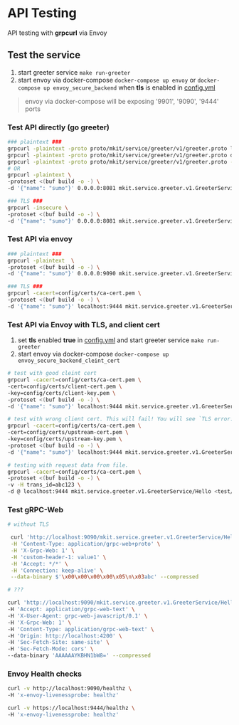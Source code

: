 # API Testing 

API testing with **grpcurl** via Envoy


## Test the service

1. start greeter service
   `make run-greeter`
2. start envoy via docker-compose
    `docker-compose up envoy` or `docker-compose up envoy_secure_backend` when **tls** is enabled in [config.yml](/config/config.yml)

> envoy via docker-compose will be exposing '9901', '9090', '9444' ports

### Test API directly (go greeter)
```bash
### plaintext ###
grpcurl -plaintext -proto proto/mkit/service/greeter/v1/greeter.proto list
grpcurl -plaintext -proto proto/mkit/service/greeter/v1/greeter.proto describe
grpcurl -plaintext -proto proto/mkit/service/greeter/v1/greeter.proto -d '{"name": "sumo"}' localhost:8081  mkit.service.greeter.v1.GreeterService/Hello
# OR 
grpcurl -plaintext \
-protoset <(buf build -o -) \
-d '{"name": "sumo"}' 0.0.0.0:8081 mkit.service.greeter.v1.GreeterService/Hello

### TLS ###
grpcurl -insecure \
-protoset <(buf build -o -) \
-d '{"name": "sumo"}' 0.0.0.0:8081 mkit.service.greeter.v1.GreeterService/Hello
```
### Test API via envoy
```bash
### plaintext ###
grpcurl -plaintext  \
-protoset <(buf build -o -) \
-d '{"name": "sumo"}' 0.0.0.0:9090 mkit.service.greeter.v1.GreeterService/Hello

### TLS ###
grpcurl -cacert=config/certs/ca-cert.pem \
-protoset <(buf build -o -) \
-d '{"name": "sumo"}' localhost:9444 mkit.service.greeter.v1.GreeterService/Hello
```

### Test API via Envoy with TLS, and client cert

1. set **tls** enabled **true** in [config.yml](/config/config.yml) and start greeter service
   `make run-greeter`
2. start envoy via docker-compose
    `docker-compose up envoy_secure_backend_cleint_cert`
    
```bash
# test with good cleint cert
grpcurl -cacert=config/certs/ca-cert.pem \
-cert=config/certs/client-cert.pem \
-key=config/certs/client-key.pem \
-protoset <(buf build -o -) \
-d '{"name": "sumo"}' localhost:9444 mkit.service.greeter.v1.GreeterService/Hello

# test with wrong client cert. This will fail! You will see `TLS error:` in envoy logs
grpcurl -cacert=config/certs/ca-cert.pem \
-cert=config/certs/upstream-cert.pem \
-key=config/certs/upstream-key.pem \
-protoset <(buf build -o -) \
-d '{"name": "sumo"}' localhost:9444 mkit.service.greeter.v1.GreeterService/Hello

# testing with request data from file.
grpcurl -cacert=config/certs/ca-cert.pem \
-protoset <(buf build -o -) \
-v -H trans_id=abc123 \
-d @ localhost:9444 mkit.service.greeter.v1.GreeterService/Hello <test/echo-request.json
```

### Test gRPC-Web

```bash
# without TLS

 curl 'http://localhost:9090/mkit.service.greeter.v1.GreeterService/Hello' \
 -H 'Content-Type: application/grpc-web+proto' \
 -H 'X-Grpc-Web: 1' \
 -H 'custom-header-1: value1' \
 -H 'Accept: */*' \
 -H 'Connection: keep-alive' \
 --data-binary $'\x00\x00\x00\x00\x05\n\x03abc' --compressed

# ???

curl 'http://localhost:9090/mkit.service.greeter.v1.GreeterService/Hello' \
-H 'Accept: application/grpc-web-text' \
-H 'X-User-Agent: grpc-web-javascript/0.1' \
-H 'X-Grpc-Web: 1' \
-H 'Content-Type: application/grpc-web-text' \
-H 'Origin: http://localhost:4200' \
-H 'Sec-Fetch-Site: same-site' \
-H 'Sec-Fetch-Mode: cors' \
--data-binary 'AAAAAAYKBHN1bW8=' --compressed
```

### Envoy Health checks

```bash
curl -v http://localhost:9090/healthz \
-H 'x-envoy-livenessprobe: healthz'

curl -v https://localhost:9444/healthz \
-H 'x-envoy-livenessprobe: healthz'
```
